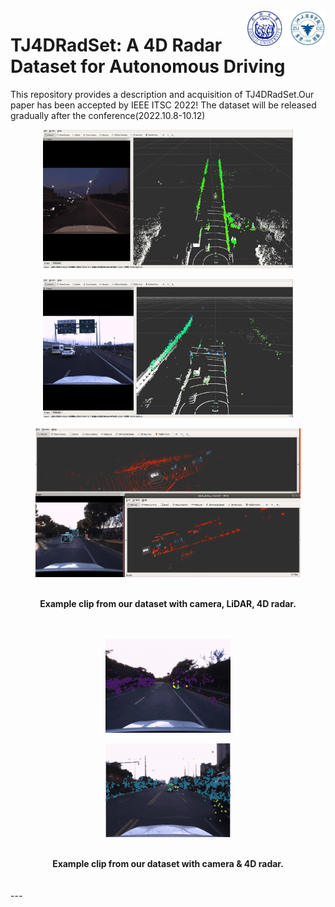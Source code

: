 <img src="docs/logo/logo2.png" align="right" width="25%">
 
# TJ4DRadSet: A 4D Radar Dataset for Autonomous Driving

This repository provides a description and acquisition of TJ4DRadSet.Our paper has been accepted by IEEE ITSC 2022! 
The dataset will be released gradually after the conference(2022.10.8-10.12)

<div align="center">
<figure>
<img src="docs/pictures/example2.gif" width="400"/>
</figure>
 <figure>
<img src="docs/pictures/example3.gif"width="400" />
</figure>
 <figure>
<img src="docs/pictures/example4.gif" width="500" />
</figure>
<br />
<b>Example clip from our dataset with camera, LiDAR, 4D radar.</b>
</div>
<br>
<br>

<div align="center">
<figure>
<img src="docs/pictures/example5.gif" width="200"/>
</figure>
 <figure>
<img src="docs/pictures/example7.gif" width="200" />
</figure>
<br />
<b>Example clip from our dataset with camera & 4D radar.</b>
</div>
<br>
<br>
---
